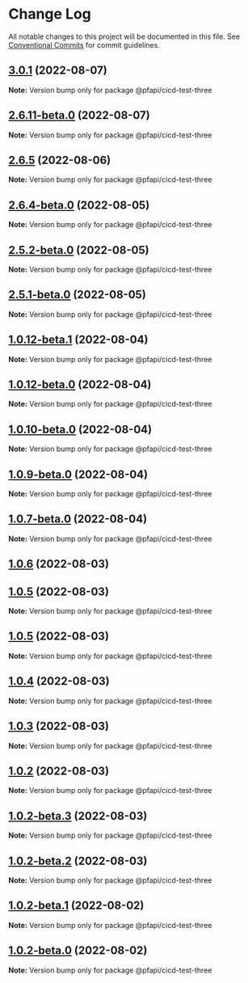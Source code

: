 # Change Log

All notable changes to this project will be documented in this file.
See [Conventional Commits](https://conventionalcommits.org) for commit guidelines.

## [3.0.1](https://github.com/pfapi/cicd-test/compare/v3.0.0...v3.0.1) (2022-08-07)

**Note:** Version bump only for package @pfapi/cicd-test-three





## [2.6.11-beta.0](https://github.com/pfapi/cicd-test/compare/v2.6.5...v2.6.11-beta.0) (2022-08-07)

**Note:** Version bump only for package @pfapi/cicd-test-three





## [2.6.5](https://github.com/pfapi/cicd-test/compare/v2.6.4-beta.0...v2.6.5) (2022-08-06)

**Note:** Version bump only for package @pfapi/cicd-test-three





## [2.6.4-beta.0](https://github.com/pfapi/cicd-test/compare/v2.5.2-beta.0...v2.6.4-beta.0) (2022-08-05)

**Note:** Version bump only for package @pfapi/cicd-test-three





## [2.5.2-beta.0](https://github.com/pfapi/cicd-test/compare/v2.5.1-beta.0...v2.5.2-beta.0) (2022-08-05)

**Note:** Version bump only for package @pfapi/cicd-test-three





## [2.5.1-beta.0](https://github.com/pfapi/cicd-test/compare/v1.0.12-beta.1...v2.5.1-beta.0) (2022-08-05)

**Note:** Version bump only for package @pfapi/cicd-test-three





## [1.0.12-beta.1](https://github.com/pfapi/cicd-test/compare/v1.0.12-beta.0...v1.0.12-beta.1) (2022-08-04)

**Note:** Version bump only for package @pfapi/cicd-test-three





## [1.0.12-beta.0](https://github.com/pfapi/cicd-test/compare/v1.0.10-beta.0...v1.0.12-beta.0) (2022-08-04)

**Note:** Version bump only for package @pfapi/cicd-test-three





## [1.0.10-beta.0](https://github.com/pfapi/cicd-test/compare/v1.0.9-beta.0...v1.0.10-beta.0) (2022-08-04)

**Note:** Version bump only for package @pfapi/cicd-test-three





## [1.0.9-beta.0](https://github.com/pfapi/cicd-test/compare/v1.0.7-beta.0...v1.0.9-beta.0) (2022-08-04)

**Note:** Version bump only for package @pfapi/cicd-test-three





## [1.0.7-beta.0](https://github.com/pfapi/cicd-test/compare/v1.0.7...v1.0.7-beta.0) (2022-08-04)

**Note:** Version bump only for package @pfapi/cicd-test-three





## [1.0.6](https://github.com/pfapi/cicd-test/compare/v1.0.5-beta.1...v1.0.6) (2022-08-03)



## [1.0.5](https://github.com/pfapi/cicd-test/compare/v1.0.4...v1.0.5) (2022-08-03)

**Note:** Version bump only for package @pfapi/cicd-test-three





## [1.0.5](https://github.com/pfapi/cicd-test/compare/v1.0.4...v1.0.5) (2022-08-03)

**Note:** Version bump only for package @pfapi/cicd-test-three





## [1.0.4](https://github.com/pfapi/cicd-test/compare/v1.0.3...v1.0.4) (2022-08-03)

**Note:** Version bump only for package @pfapi/cicd-test-three





## [1.0.3](https://github.com/pfapi/cicd-test/compare/v1.0.2...v1.0.3) (2022-08-03)

**Note:** Version bump only for package @pfapi/cicd-test-three





## [1.0.2](https://github.com/pfapi/cicd-test/compare/v1.0.2-beta.3...v1.0.2) (2022-08-03)

**Note:** Version bump only for package @pfapi/cicd-test-three





## [1.0.2-beta.3](https://github.com/pfapi/cicd-test/compare/v1.0.2-beta.2...v1.0.2-beta.3) (2022-08-03)

**Note:** Version bump only for package @pfapi/cicd-test-three





## [1.0.2-beta.2](https://github.com/pfapi/cicd-test/compare/v1.0.2-beta.1...v1.0.2-beta.2) (2022-08-03)

**Note:** Version bump only for package @pfapi/cicd-test-three





## [1.0.2-beta.1](https://github.com/pfapi/cicd-test/compare/v1.0.2-beta.0...v1.0.2-beta.1) (2022-08-02)

**Note:** Version bump only for package @pfapi/cicd-test-three





## [1.0.2-beta.0](https://github.com/pfapi/cicd-test/compare/v1.0.1...v1.0.2-beta.0) (2022-08-02)

**Note:** Version bump only for package @pfapi/cicd-test-three
